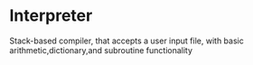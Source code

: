 # Interpreter
Stack-based compiler, that accepts a user input file, with basic arithmetic,dictionary,and subroutine functionality

